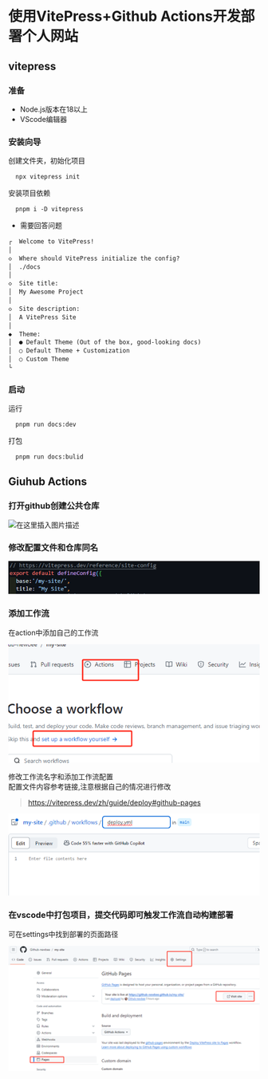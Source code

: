 # 使用VitePress+Github Actions开发部署个人网站

## vitepress

### 准备

- Node.js版本在18以上
- VScode编辑器

### 安装向导

创建文件夹，初始化项目

```md  
  npx vitepress init
```  

安装项目依赖

```md
  pnpm i -D vitepress
```

- 需要回答问题

```md
┌  Welcome to VitePress!
│
◇  Where should VitePress initialize the config?
│  ./docs
│
◇  Site title:
│  My Awesome Project
│
◇  Site description:
│  A VitePress Site
│
◆  Theme:
│  ● Default Theme (Out of the box, good-looking docs)
│  ○ Default Theme + Customization
│  ○ Custom Theme
└
```

### 启动  

运行

```md
  pnpm run docs:dev
```  

打包

```md
  pnpm run docs:bulid
```  

## Giuhub Actions

### 打开github创建公共仓库

<img src="https://img-blog.csdnimg.cn/direct/ecd3051766624e3ea8c0b0b70568ebdd.png#pic_center" alt="在这里插入图片描述">

### 修改配置文件和仓库同名
![alt text](/asset/image.png)

### 添加工作流

在action中添加自己的工作流

![alt text](/asset/image-1.png)

修改工作流名字和添加工作流配置  
配置文件内容参考链接,注意根据自己的情况进行修改
>https://vitepress.dev/zh/guide/deploy#github-pages

![alt text](/asset/image-2.png)

### 在vscode中打包项目，提交代码即可触发工作流自动构建部署

可在settings中找到部署的页面路径

![alt text](/asset/image-3.png)